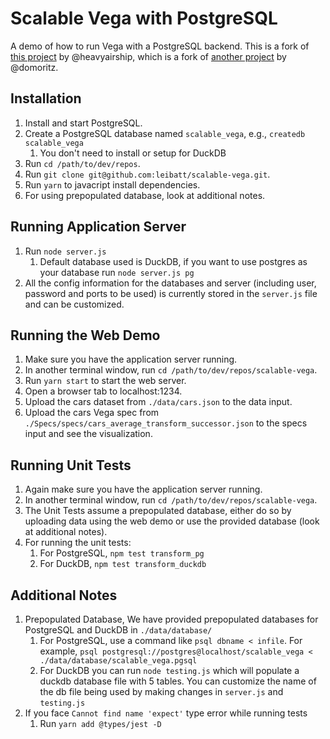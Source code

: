 # Scalable Vega with PostgreSQL

A demo of how to run Vega with a PostgreSQL backend. This is a fork of [this project](https://github.com/heavyairship/scalable-vega) by @heavyairship, which is a fork of [another project](https://github.com/vega/scalable-vega) by @domoritz.

## Installation
1. Install and start PostgreSQL.
2. Create a PostgreSQL database named `scalable_vega`, e.g., `createdb scalable_vega`
    1. You don't need to install or setup for DuckDB
3. Run `cd /path/to/dev/repos`.
4. Run `git clone git@github.com:leibatt/scalable-vega.git`.
5. Run `yarn` to javacript install dependencies.
6. For using prepopulated database, look at additional notes.

## Running Application Server
1. Run `node server.js` 
    1. Default database used is DuckDB, if you want to use postgres as your database run `node server.js pg`
2. All the config information for the databases and server (including user, password and ports to be used) is currently stored in the `server.js` file and can be customized.

## Running the Web Demo
1. Make sure you have the application server running.
2. In another terminal window, run `cd /path/to/dev/repos/scalable-vega`.
3. Run `yarn start` to start the web server.
4. Open a browser tab to localhost:1234.
5. Upload the cars dataset from `./data/cars.json` to the data input.
6. Upload the cars Vega spec from `./Specs/specs/cars_average_transform_successor.json` to the specs input and see the visualization.

## Running Unit Tests
1. Again make sure you have the application server running. 
2. In another terminal window, run `cd /path/to/dev/repos/scalable-vega`. 
3. The Unit Tests assume a prepopulated database, either do so by uploading data using the web demo or use the provided database (look at additional notes).
4. For running the unit tests:
    1. For PostgreSQL, `npm test transform_pg`
    2. For DuckDB, `npm test transform_duckdb`

## Additional Notes
1. Prepopulated Database, We have provided prepopulated databases for PostgreSQL and DuckDB in `./data/database/`
    1. For PostgreSQL, use a command like `psql dbname < infile`. For example, `psql postgresql://postgres@localhost/scalable_vega < ./data/database/scalable_vega.pgsql`
    2. For DuckDB you can run `node testing.js` which will populate a duckdb database file with 5 tables. You can customize the name of the db file being used by making changes in `server.js` and `testing.js`
2. If you face `Cannot find name 'expect'` type error while running tests
    1. Run `yarn add @types/jest -D`
